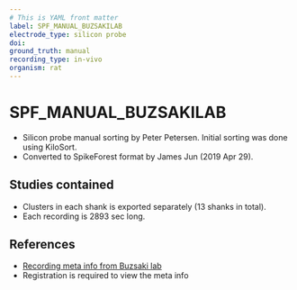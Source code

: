 ```yaml
---
# This is YAML front matter
label: SPF_MANUAL_BUZSAKILAB
electrode_type: silicon probe
doi: 
ground_truth: manual
recording_type: in-vivo
organism: rat
---
```


# SPF_MANUAL_BUZSAKILAB

- Silicon probe manual sorting by Peter Petersen. Initial sorting was done using KiloSort.
- Converted to SpikeForest format by James Jun (2019 Apr 29).

## Studies contained
- Clusters in each shank is exported separately (13 shanks in total).
- Each recording is 2893 sec long.

## References
- [Recording meta info from Buzsaki lab](https://buzsakilab.com/wp/sessions/entry/22284)
- Registration is required to view the meta info